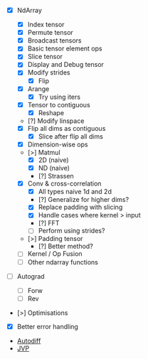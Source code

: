 - [x] NdArray
  - [x] Index tensor
  - [x] Permute tensor
  - [x] Broadcast tensors
  - [x] Basic tensor element ops
  - [x] Slice tensor
  - [x] Display and Debug tensor
  - [x] Modify strides 
    - [x] Flip
  - [x] Arange
    - [x] Try using iters
  - [x] Tensor to contiguous
    - [x] Reshape
  - [?] Modify linspace
  - [x] Flip all dims as contiguous
    - [x] Slice after flip all dims
  - [x] Dimension-wise ops
  - [>] Matmul
    - [x] 2D (naive)
    - [x] ND (naive)
    - [?] Strassen
  - [x] Conv & cross-correlation
    - [x] All types naive 1d and 2d
    - [?] Generalize for higher dims?
    - [x] Replace padding with slicing 
    - [x] Handle cases where kernel > input
    - [?] FFT
    - [ ] Perform using strides?

  - [>] Padding tensor
    - [?] Better method? 

  - [ ] Kernel / Op Fusion
  - [ ] Other ndarray functions

- [ ] Autograd
    - [ ] Forw
    - [ ] Rev

- [>] Optimisations
- [x] Better error handling

- [Autodiff](https://youtu.be/wG_nF1awSSY?si=slOvMRQPDW9ex_hE)
- [JVP](https://youtu.be/caoeihy9kLo?si=BGE7iPIcNaXAjYbZ)
